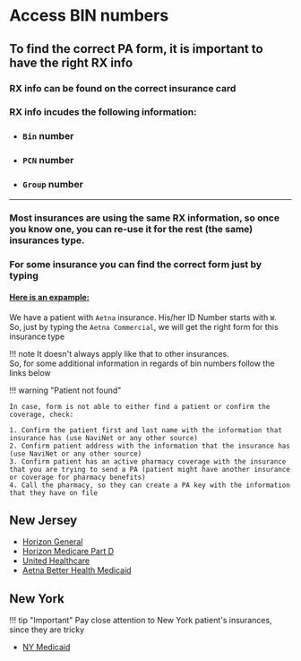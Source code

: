 # Access BIN numbers
## To find the correct PA form, it is important to have the right RX info
### RX info can be found on the correct insurance card
### RX info incudes the following information:
* ### `Bin` number
* ### `PCN` number
* ### `Group` number

---

### Most insurances are using the same RX information, so once you know one, you can re-use it for the rest (the same) insurances type.

### For some insurance you can find the correct form just by typing
#### <u>Here is an expample:</u>
We have a patient with `Aetna` insurance. His/her ID Number starts with `W`. <br/>
So, just by typing the `Aetna Commercial`, we will get the right form for this insurance type

!!! note
    It doesn't always apply like that to other insurances. <br/> So, for some additional information in regards of bin numbers follow the links below

!!! warning "Patient not found"

    In case, form is not able to either find a patient or confirm the coverage, check:

    1. Confirm the patient first and last name with the information that insurance has (use NaviNet or any other source)
    2. Confirm patient address with the information that the insurance has (use NaviNet or any other source)
    3. Confirm patient has an active pharmacy coverage with the insurance that you are trying to send a PA (patient might have another insurance or coverage for pharmacy benefits)
    4. Call the pharmacy, so they can create a PA key with the information that they have on file

## New Jersey
- [Horizon General](NJ/horizon/general.md)
- [Horizon Medicare Part D](NJ/horizon/medicare_d.md)
- [United Healthcare](NJ/united_healthcare/community.md)
- [Aetna Better Health Medicaid](NJ/aetna/medicaid.md)

## New York
!!! tip "Important"
    Pay close attention to New York patient's insurances, since they are tricky 
- [NY Medicaid](NY/medicaid/medicid.md)
